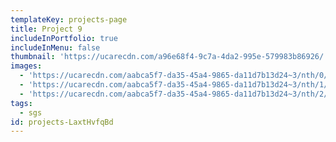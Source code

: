 ```yaml
---
templateKey: projects-page
title: Project 9
includeInPortfolio: true
includeInMenu: false
thumbnail: 'https://ucarecdn.com/a96e68f4-9c7a-4da2-995e-579983b86926/'
images:
  - 'https://ucarecdn.com/aabca5f7-da35-45a4-9865-da11d7b13d24~3/nth/0/'
  - 'https://ucarecdn.com/aabca5f7-da35-45a4-9865-da11d7b13d24~3/nth/1/'
  - 'https://ucarecdn.com/aabca5f7-da35-45a4-9865-da11d7b13d24~3/nth/2/'
tags:
  - sgs
id: projects-LaxtHvfqBd
---
```


